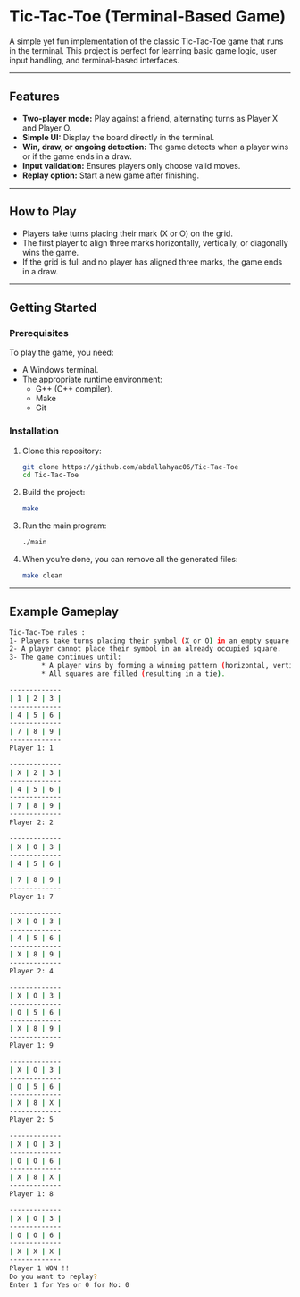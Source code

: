 # Tic-Tac-Toe (Terminal-Based Game)

A simple yet fun implementation of the classic Tic-Tac-Toe game that runs in the terminal. This project is perfect for learning basic game logic, user input handling, and terminal-based interfaces.

---

## Features

- **Two-player mode:** Play against a friend, alternating turns as Player X and Player O.
- **Simple UI:** Display the board directly in the terminal.
- **Win, draw, or ongoing detection:** The game detects when a player wins or if the game ends in a draw.
- **Input validation:** Ensures players only choose valid moves.
- **Replay option:** Start a new game after finishing.

---

## How to Play

- Players take turns placing their mark (X or O) on the grid.
- The first player to align three marks horizontally, vertically, or diagonally wins the game.
- If the grid is full and no player has aligned three marks, the game ends in a draw.

---

## Getting Started

### Prerequisites

To play the game, you need:
- A Windows terminal.
- The appropriate runtime environment:
  - G++ (C++ compiler).
  - Make
  - Git

### Installation

1. Clone this repository:
   ```bash
   git clone https://github.com/abdallahyac06/Tic-Tac-Toe
   cd Tic-Tac-Toe
2. Build the project:
   ```bash
   make
3. Run the main program:
   ```bash
   ./main
4. When you're done, you can remove all the generated files:
   ```bash
   make clean

---

## Example Gameplay

```bash
Tic-Tac-Toe rules :
1- Players take turns placing their symbol (X or O) in an empty square.
2- A player cannot place their symbol in an already occupied square.
3- The game continues until:
        * A player wins by forming a winning pattern (horizontal, vertical or diagonal).
        * All squares are filled (resulting in a tie).

-------------
| 1 | 2 | 3 |
-------------
| 4 | 5 | 6 |
-------------
| 7 | 8 | 9 |
-------------
Player 1: 1

-------------
| X | 2 | 3 |
-------------
| 4 | 5 | 6 |
-------------
| 7 | 8 | 9 |
-------------
Player 2: 2

-------------
| X | O | 3 |
-------------
| 4 | 5 | 6 |
-------------
| 7 | 8 | 9 |
-------------
Player 1: 7

-------------
| X | O | 3 |
-------------
| 4 | 5 | 6 |
-------------
| X | 8 | 9 |
-------------
Player 2: 4

-------------
| X | O | 3 |
-------------
| O | 5 | 6 |
-------------
| X | 8 | 9 |
-------------
Player 1: 9

-------------
| X | O | 3 |
-------------
| O | 5 | 6 |
-------------
| X | 8 | X |
-------------
Player 2: 5

-------------
| X | O | 3 |
-------------
| O | O | 6 |
-------------
| X | 8 | X |
-------------
Player 1: 8

-------------
| X | O | 3 |
-------------
| O | O | 6 |
-------------
| X | X | X |
-------------
Player 1 WON !!
Do you want to replay?
Enter 1 for Yes or 0 for No: 0
